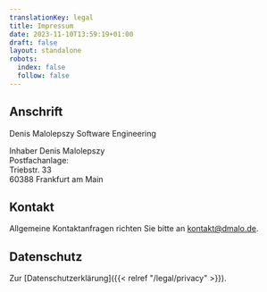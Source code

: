```yaml
---
translationKey: legal
title: Impressum
date: 2023-11-10T13:59:19+01:00
draft: false
layout: standalone
robots:
  index: false
  follow: false
---
```


## Anschrift
Denis Malolepszy Software Engineering

Inhaber Denis Malolepszy\
Postfachanlage:\
Triebstr. 33\
60388 Frankfurt am Main

## Kontakt
Allgemeine Kontaktanfragen richten Sie bitte an kontakt@dmalo.de.

## Datenschutz
Zur [Datenschutzerklärung]({{< relref "/legal/privacy" >}}).

